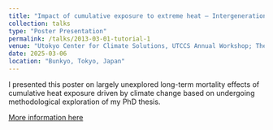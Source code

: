 ```yaml
---
title: "Impact of cumulative exposure to extreme heat – Intergeneration inequities of health burden in Japan"
collection: talks
type: "Poster Presentation"
permalink: /talks/2013-03-01-tutorial-1
venue: "Utokyo Center for Climate Solutions, UTCCS Annual Workshop; The University of Tokyo, Japan"
date: 2025-03-06
location: "Bunkyo, Tokyo, Japan"
---
```

  I presented this poster on largely unexplored long-term mortality effects of cumulative heat exposure driven by climate change based on undergoing methodological exploration of my PhD thesis.

  [More information here](https://utccs.u-tokyo.ac.jp/news/utccs-annual-workshop-2025/)

